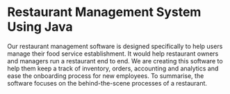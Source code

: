 # Restaurant Management System Using Java

Our restaurant management software is designed specifically to help users manage their food service establishment. It would help restaurant owners and managers run a restaurant end to end. We are creating this software to help them keep a track of inventory, orders, accounting and analytics and ease the onboarding process for new employees.
To summarise, the software focuses on the behind-the-scene processes of a restaurant.
